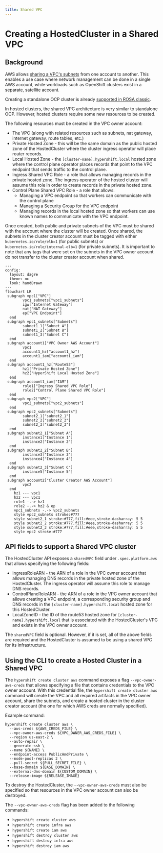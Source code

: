 ```yaml
---
title: Shared VPC
---
```


# Creating a HostedCluster in a Shared VPC

## Background

AWS allows [sharing a VPC's subnets](https://docs.aws.amazon.com/vpc/latest/userguide/vpc-sharing.html) from one account to another.
This enables a use case where network management can be done in a single AWS account, while workloads such as OpenShift clusters exist
in a separate, satellite account.

Creating a standalone OCP cluster is already [supported in ROSA classic](https://docs.openshift.com/rosa/rosa_install_access_delete_clusters/rosa-shared-vpc-config.html).

In hosted clusters, the shared VPC architecture is very similar to standalone OCP. However, hosted clusters require some new resources to be created.

The following resources must be created in the VPC owner account:

* The VPC (along with related resources such as subnets, nat gateway, internet gateway, route tables, etc.)
* Private Hosted Zone - this will be the same domain as the public hosted zone of the HostedCluster where the cluster ingress operator will place router records.
* Local Hosted Zone - the `[cluster-name].hypershift.local` hosted zone where the control plane operator places records that point to the VPC endpoint that sends traffic to the control plane.
* Ingress Shared VPC Role - a role that allows managing records in the private hosted zone. The ingress operator of the hosted cluster will assume this role in order to create records in the private hosted zone.
* Control Plane Shared VPC Role - a role that allows:
   - Managing a VPC endpoint so that workers can communicate with the control plane
   - Managing a Security Group for the VPC endpoint
   - Managing records in the local hosted zone so that workers can use known names to communicate with the VPC endpoint.


Once created, both public and private subnets of the VPC must be shared with the account where the cluster will be created.
Once shared, the subnets in the cluster creator account must be tagged with either `kubernetes.io/role/elb=1` (for public subnets)
or `kubernetes.io/role/internal-elb=1` (for private subnets). It is important to note that any tags that were set on the subnets in the VPC owner account do not transfer to the cluster creator account when shared.

```mermaid
---
config:
  layout: dagre
  theme: mc
  look: handDrawn
---
flowchart LR
 subgraph vpc1["VPC"]
        vpc1_subnets["vpc1_subnets"]
        igw["Internet Gateway"]
        nat["NAT Gateway"]
        ep["VPC Endpoint"]
  end
 subgraph vpc1_subnets["Subnets"]
        subnet1_1["Subnet A"]
        subnet1_2["Subnet B"]
        subnet1_3["Subnet C"]
  end
 subgraph account1["VPC Owner AWS Account"]
        vpc1
        account1_hz["account1_hz"]
        account1_iam["account1_iam"]
  end
 subgraph account1_hz["Route53"]
        hz1["Private Hosted Zone"]
        hz2["HyperShift Local Hosted Zone"]
  end
 subgraph account1_iam["IAM"]
        role1["Ingress Shared VPC Role"]
        role2["Control Plane Shared VPC Role"]
  end
 subgraph vpc2["VPC"]
        vpc2_subnets["vpc2_subnets"]
  end
 subgraph vpc2_subnets["Subnets"]
        subnet2_1["subnet2_1"]
        subnet2_2["subnet2_2"]
        subnet2_3["subnet2_3"]
  end
 subgraph subnet2_1["Subnet A"]
        instance1["Instance 1"]
        instance2["Instance 2"]
  end
 subgraph subnet2_2["Subnet B"]
        instance3["Instance 3"]
        instance4["Instance 4"]
  end
 subgraph subnet2_3["Subnet C"]
        instance5["Instance 5"]
  end
 subgraph account2["Cluster Creator AWS Account"]
        vpc2
  end
    hz1 --- vpc1
    hz2 --- vpc1
    role1 -.-> hz1
    role2 -.-> hz2 & ep
    vpc1_subnets -.-> vpc2_subnets
    style vpc2_subnets stroke:#777
    style subnet2_1 stroke:#777,fill:#eee,stroke-dasharray: 5 5
    style subnet2_2 stroke:#777,fill:#eee,stroke-dasharray: 5 5
    style subnet2_3 stroke:#777,fill:#eee,stroke-dasharray: 5 5
    style vpc2 stroke:#777
```

## API fields to support a Shared VPC cluster

The HostedCluster API exposes a `sharedVPC` field under `.spec.platform.aws` that allows specifying the following fields:
- IngressRoleARN - the ARN of a role in the VPC owner account that allows managing DNS records in the private hosted zone of the HostedCluster. The ingress operator will assume this role to manage DNS records.
- ControlPlaneRoleARN - the ARN of a role in the VPC owner account that allows creating a VPC endpoint, a corresponding security group and DNS records in the `[cluster-name].hypershift.local` hosted zone for this HostedCluster.
- LocalZoneID - the ID of the route53 hosted zone for `[cluster-name].hypershift.local` that is associated with the HostedCluster's VPC and exists in the VPC owner account.

The `sharedVPC` field is optional. However, if it is set, all of the above fields are required and the HostedCluster is assumed to be using a shared VPC for its infrastructure.


## Using the CLI to create a Hosted Cluster in a Shared VPC

The `hypershift create cluster aws` command exposes a flag `--vpc-owner-aws-creds` that allows specifying a file that contains credentials to the VPC owner account. With this credential file, the `hypershift create cluster aws` command will create the VPC and all required artifacts in the VPC owner account, share the subnets, and create a hosted cluster in the cluster creator account (the one for which AWS creds are normally specified).

Example command:

```
hypershift create cluster aws \
  --aws-creds ${AWS_CREDS_FILE} \
  --vpc-owner-aws-creds ${VPC_OWNER_AWS_CREDS_FILE} \
  --region us-east-2 \
  --auto-repair \
  --generate-ssh \
  --name ${NAME} \
  --endpoint-access PublicAndPrivate \
  --node-pool-replicas 2 \
  --pull-secret ${PULL_SECRET_FILE} \
  --base-domain ${BASE_DOMAIN} \
  --external-dns-domain ${CUSTOM_DOMAIN} \
  --release-image ${RELEASE_IMAGE}
```

To destroy the HostedCluster, the `--vpc-owner-aws-creds` must also be specified so that resources in the VPC owner account can also be destroyed.


The `--vpc-owner-aws-creds` flag has been added to the following commands:

* `hypershift create cluster aws`
* `hypershift create infra aws`
* `hypershift create iam aws`
* `hypershift destroy cluster aws`
* `hypershift destroy infra aws`
* `hypershift destroy iam aws`
